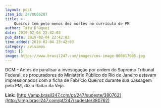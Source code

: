 ```yaml
---
layout: post
item_id: 2478666207
title: >-
    Queiroz tem pelo menos dez mortes no currículo de PM
author: Tatu D'Oquei
date: 2019-02-04 22:42:03
pub_date: 2019-02-04 22:42:03
time_added: 2019-02-04 23:42:03
category: avisamos
tags: []
image: https://www.brasil247.com/images/cms-image-000617605.jpg
---
```


DCM - Antes de paralisar a investigação por ordem do Supremo Tribunal Federal, os procuradores do Ministério Público do Rio de Janeiro estavam impressionados com a ficha de Fabrício Queiroz durante sua passagem pela PM, diz o Radar da Veja.

**Link:** [http://amp.brasil247.com/pt/247/sudeste/380762](http://amp.brasil247.com/pt/247/sudeste/380762)

